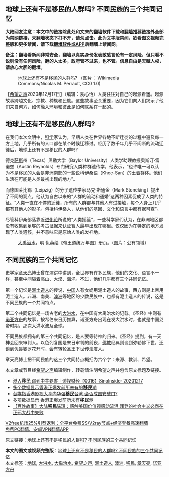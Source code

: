  <h2>地球上还有不是移民的人群吗? 不同民族的三个共同记忆</h2> <p class="notice"><b>大陆网友注意：本文中的链接除此处和文末的<a href="https://github.com/bannedbook/fanqiang" >翻墙</a>软件下载和<a href="https://github.com/killgcd/justmysocks/blob/master/README.md">翻墙推荐</a>链接外全部为禁网链接，未翻墙状态下打不开，请勿点击。此为文字版禁闻，欲看图文视频完整版和更多禁闻，请下载<a href="https://github.com/bannedbook/fanqiang">翻墙软件或APP</a>后翻墙上禁闻网。</p><p>备注：翻墙看新闻非常安全，翻墙以真实身份发表敏感言论有一定风险，但只看不说则没有任何风险，翻的人太多，政府管不过来，也不管。信息自由是天赋人权，请放心大胆的翻墙。</b></p>  <div class="entry"> <figure><figcaption><a href="https://www.bannedbook.org/bnews/tag/%e5%9c%b0%e7%90%83/" class="st_tag internal_tag" rel="tag" title="标签 地球 下的日志">地球</a>上还有不是<a href="https://www.bannedbook.org/bnews/tag/%e7%a7%bb%e6%b0%91/" class="st_tag internal_tag" rel="tag" title="标签 移民 下的日志">移民</a>的人群吗? （图片： Wikimedia Commons/Nicolas M. Perrault, CC0 1.0)</figcaption></figure> <p>【<span class='wp_keywordlink_affiliate'><a href="https://www.soundofhope.org" title="希望之声" target="_blank">希望之声</a></span>2020年12月17日】（编辑：袁心怡）人类往往对自己的起源着迷。起源故事跨越文化、宗教、种族和民族。这些故事至关重要，因为它们向人们揭示了他们来自何方，如何融入环境和彼此是如何联系在一起的。</p> <p></p> <h2>地球上还有不是移民的人群吗?</h2> <p>在我们本次文明中，<span class='wp_keywordlink'><a href="https://www.bannedbook.org/forum11/topic309.html" title="禁片：“科学”的棍子" target="_blank">科学</a></span>家认为，早期人类在世界各地不断迁徙的过程中遍及每一方土地，几乎所有的人口都在某个时候迁移过。经历了数千年几乎不间断的流动迁徙后，地球上还有不是移民的人群吗?</p>  <p>德克<span class='wp_keywordlink'><a href="https://www.bannedbook.org/forum5/topic42.html" title="萨斯、诚信与自救" target="_blank">萨斯</a></span>州（Texas）贝勒大学（Baylor University）人类学助理教授奥斯汀·雷诺兹（Austin Reynolds）专门研究人类种群遗传学，他表示，“也许唯一可以认为不是移民的人会是非洲南部的一些说科伊桑语（Khoe-San）的土着群体。他们生活在可能是人类最初出现的地方”。</p> <p>而德国莱比锡（Leipzig）的分子遗传学家马克·斯通金（Mark Stoneking）提出了不同的观点，他认为自古以来的“人群的流动和通婚”这两种因素促成了人类的特征。“人类一直在不停的迁徙，所有的人群都与其他人有过接触，每个人身上几乎都有其他人的影子。包括科伊桑人，从他们的基因、文化和语言中都有据可查”。</p> <p>尽管科伊桑部落靠近<span class='wp_keywordlink'><a href="https://www.bannedbook.org/forum3/topic60.html" title="进化论--魔王的圣经" target="_blank">进化论</a></span>所说的“人类摇篮”，一些科学家们认为，在非洲地区都没有收集到足够的考古证据来认证智人最早出现在哪里。仅仅因为在特定的地方发现了人类遗骸，并不意味它是原始人类的发祥地。</p>  <figure><figcaption><a href="https://www.bannedbook.org/bnews/tag/%e5%a4%a7%e7%a6%b9%e6%b2%bb%e6%b0%b4/" class="st_tag internal_tag" rel="tag" title="标签 大禹治水 下的日志">大禹治水</a>，明 仇英绘《帝王道统万年图》册页。（图片：公有领域）</figcaption></figure> <h2>不同民族的三个共同记忆</h2> <p>史学家<a href="https://www.bannedbook.org/bnews/tag/%e7%ab%a0%e5%a4%a9%e4%ba%ae/" class="st_tag internal_tag" rel="tag" title="标签 章天亮 下的日志">章天亮</a>博士曾在演讲中讲到，全世界有许多民族，他们的文化、语言不一样，甚至中间隔着高山、大漠、海洋。不过，他们几乎都有三个共同记忆。</p> <p>第一个记忆是<a href="https://www.bannedbook.org/bnews/tag/%E6%B3%A5%E5%9C%9F%E9%80%A0%E4%BA%BA/" class="st_tag internal_tag" rel="tag" title="标签 泥土造人 下的日志">泥土造人</a>的传说，<span class='wp_keywordlink_affiliate'><a href="https://www.bannedbook.org/" title="中国" target="_blank">中国</a></span>人有女娲用泥土造人的故事，西方则是上帝用泥土造人。非洲、南美、<a href="https://www.bannedbook.org/bnews/tag/%e6%be%b3%e6%b4%b2/" class="st_tag internal_tag" rel="tag" title="标签 澳洲 下的日志">澳洲</a>等地区的少数民族中，也都有泥土造人的传说，这是不同民族的一个共同特点。</p> <p>第二个共同记忆是一场古老的<a href="https://www.bannedbook.org/bnews/tag/%E5%A4%A7%E6%B4%AA%E6%B0%B4/" class="st_tag internal_tag" rel="tag" title="标签 大洪水 下的日志">大洪水</a>，在中国有大禹治水的记载。《圣经》中则有<a href="https://www.bannedbook.org/bnews/tag/%E8%AF%BA%E4%BA%9A%E6%96%B9%E8%88%9F/" class="st_tag internal_tag" rel="tag" title="标签 诺亚方舟 下的日志">诺亚方舟</a>的故事，按希伯来日历推算，诺亚方舟出现在发大洪水时，也就是中国尧帝时期，那次大洪水波及全球。</p>  <p>不同民族都拥有的第三个共同记忆，是人要等待神的归来。《圣经》提到，有一天神会回来审判人。以色列复国是末日审判的前夜，<span class='wp_keywordlink'><a href="https://www.qi-gong.me/buddhism/" title="佛教" target="_blank">佛教</a></span>经典则谈到弥勒佛下世，还谈到优昙婆罗花开时，会有转轮圣王下世传法度人。</p> <p>章天亮博士把不同民族的这三个共同特点概括为六个字：来源、教训、希望。</p> <p>本文章或节目经<a href="https://www.bannedbook.org/bnews/tag/%e5%b8%8c%e6%9c%9b%e4%b9%8b%e5%a3%b0/" class="st_tag internal_tag" rel="tag" title="标签 希望之声 下的日志">希望之声</a>编辑制作，转载请注明希望之声并包含原文标题及链接。</p>  <ul class='op-related-articles' title='相关阅读'> <li><a href='https://www.bannedbook.org/bnews/bannedvideo/20201218/1449931.html' target='_blank'>港人<b>移民</b> 踢到中共要害｜透视财经【0016】SinoInsider 20201217</a></li> <li><a href='https://www.bannedbook.org/bnews/headline/20201217/1449770.html' target='_blank'>多个数据显示香港正爆发前所未有的<b>移民</b>潮</a></li> <li><a href='https://www.bannedbook.org/bnews/ssgc/20201217/1449752.html' target='_blank'>台媒指香港影视大亨向华强<b>移民</b>台湾 会否成国安破口?</a></li> <li><a href='https://www.bannedbook.org/bnews/ssgc/20201217/1449661.html' target='_blank'>多项数据显示 香港正爆发前所未有<b>移民</b>潮</a></li> <li><a href='https://www.bannedbook.org/bnews/bannedvideo/20201217/1449387.html' target='_blank'>【百姓故事】大陆<b>移民</b>陈琪：感触美国价值观感动流泪 拜登的社会主义必然在正邪大战中失败</a></li> </ul> <p class="texttj"> <a href="https://github.com/bannedbook/fanqiang/wiki/V2ray%E6%9C%BA%E5%9C%BA" target="_blank">V2free机场25%引荐返利：全平台免费SS/V2ray节点+经济套餐高速翻墙</a><br/> <a href="https://github.com/bannedbook/fanqiang/wiki/%E7%A6%81%E9%97%BB%E7%BD%91%E5%AE%89%E5%8D%93%E7%BF%BB%E5%A2%99%E6%96%B0%E9%97%BBAPP" target="_blank">免费PC翻墙、安卓VPN翻墙APP</a></p><p>原文链接：<a class="src_link"  href="https://www.soundofhope.org/post/454300" target="_blank">地球上还有不是移民的人群吗? 不同民族的三个共同记忆</a></p><a name='sharetosocial'></a>       <div><b>本文的图文或视频完整版</b>：<a href='https://www.bannedbook.org/bnews/comments/20201218/1450109.html'>地球上还有不是移民的人群吗? 不同民族的三个共同记忆</a></div>  </div><!--END ENTRY--> <div class="postfooter"> <div>本文标签：<a href="https://www.bannedbook.org/bnews/tag/%e5%9c%b0%e7%90%83/" rel="tag">地球</a>, <a href="https://www.bannedbook.org/bnews/tag/%E5%A4%A7%E6%B4%AA%E6%B0%B4/" rel="tag">大洪水</a>, <a href="https://www.bannedbook.org/bnews/tag/%e5%a4%a7%e7%a6%b9%e6%b2%bb%e6%b0%b4/" rel="tag">大禹治水</a>, <a href="https://www.bannedbook.org/bnews/tag/%e5%b8%8c%e6%9c%9b%e4%b9%8b%e5%a3%b0/" rel="tag">希望之声</a>, <a href="https://www.bannedbook.org/bnews/tag/%E6%B3%A5%E5%9C%9F%E9%80%A0%E4%BA%BA/" rel="tag">泥土造人</a>, <a href="https://www.bannedbook.org/bnews/tag/%e6%be%b3%e6%b4%b2/" rel="tag">澳洲</a>, <a href="https://www.bannedbook.org/bnews/tag/%e7%a7%bb%e6%b0%91/" rel="tag">移民</a>, <a href="https://www.bannedbook.org/bnews/tag/%e7%ab%a0%e5%a4%a9%e4%ba%ae/" rel="tag">章天亮</a>, <a href="https://www.bannedbook.org/bnews/tag/%E8%AF%BA%E4%BA%9A%E6%96%B9%E8%88%9F/" rel="tag">诺亚方舟</a></div>  </div><!--END POSTFOOTER--> 